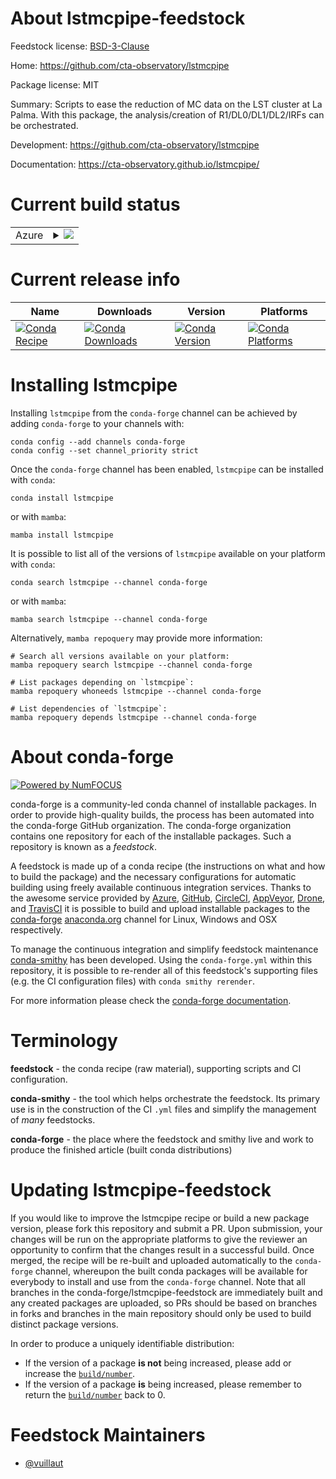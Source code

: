 About lstmcpipe-feedstock
=========================

Feedstock license: [BSD-3-Clause](https://github.com/conda-forge/lstmcpipe-feedstock/blob/main/LICENSE.txt)

Home: https://github.com/cta-observatory/lstmcpipe

Package license: MIT

Summary: Scripts to ease the reduction of MC data on the LST cluster at La Palma. With this package, the analysis/creation of R1/DL0/DL1/DL2/IRFs can be orchestrated.

Development: https://github.com/cta-observatory/lstmcpipe

Documentation: https://cta-observatory.github.io/lstmcpipe/

Current build status
====================


<table>
    
  <tr>
    <td>Azure</td>
    <td>
      <details>
        <summary>
          <a href="https://dev.azure.com/conda-forge/feedstock-builds/_build/latest?definitionId=20368&branchName=main">
            <img src="https://dev.azure.com/conda-forge/feedstock-builds/_apis/build/status/lstmcpipe-feedstock?branchName=main">
          </a>
        </summary>
        <table>
          <thead><tr><th>Variant</th><th>Status</th></tr></thead>
          <tbody><tr>
              <td>linux_64</td>
              <td>
                <a href="https://dev.azure.com/conda-forge/feedstock-builds/_build/latest?definitionId=20368&branchName=main">
                  <img src="https://dev.azure.com/conda-forge/feedstock-builds/_apis/build/status/lstmcpipe-feedstock?branchName=main&jobName=linux&configuration=linux%20linux_64_" alt="variant">
                </a>
              </td>
            </tr><tr>
              <td>osx_64</td>
              <td>
                <a href="https://dev.azure.com/conda-forge/feedstock-builds/_build/latest?definitionId=20368&branchName=main">
                  <img src="https://dev.azure.com/conda-forge/feedstock-builds/_apis/build/status/lstmcpipe-feedstock?branchName=main&jobName=osx&configuration=osx%20osx_64_" alt="variant">
                </a>
              </td>
            </tr><tr>
              <td>win_64</td>
              <td>
                <a href="https://dev.azure.com/conda-forge/feedstock-builds/_build/latest?definitionId=20368&branchName=main">
                  <img src="https://dev.azure.com/conda-forge/feedstock-builds/_apis/build/status/lstmcpipe-feedstock?branchName=main&jobName=win&configuration=win%20win_64_" alt="variant">
                </a>
              </td>
            </tr>
          </tbody>
        </table>
      </details>
    </td>
  </tr>
</table>

Current release info
====================

| Name | Downloads | Version | Platforms |
| --- | --- | --- | --- |
| [![Conda Recipe](https://img.shields.io/badge/recipe-lstmcpipe-green.svg)](https://anaconda.org/conda-forge/lstmcpipe) | [![Conda Downloads](https://img.shields.io/conda/dn/conda-forge/lstmcpipe.svg)](https://anaconda.org/conda-forge/lstmcpipe) | [![Conda Version](https://img.shields.io/conda/vn/conda-forge/lstmcpipe.svg)](https://anaconda.org/conda-forge/lstmcpipe) | [![Conda Platforms](https://img.shields.io/conda/pn/conda-forge/lstmcpipe.svg)](https://anaconda.org/conda-forge/lstmcpipe) |

Installing lstmcpipe
====================

Installing `lstmcpipe` from the `conda-forge` channel can be achieved by adding `conda-forge` to your channels with:

```
conda config --add channels conda-forge
conda config --set channel_priority strict
```

Once the `conda-forge` channel has been enabled, `lstmcpipe` can be installed with `conda`:

```
conda install lstmcpipe
```

or with `mamba`:

```
mamba install lstmcpipe
```

It is possible to list all of the versions of `lstmcpipe` available on your platform with `conda`:

```
conda search lstmcpipe --channel conda-forge
```

or with `mamba`:

```
mamba search lstmcpipe --channel conda-forge
```

Alternatively, `mamba repoquery` may provide more information:

```
# Search all versions available on your platform:
mamba repoquery search lstmcpipe --channel conda-forge

# List packages depending on `lstmcpipe`:
mamba repoquery whoneeds lstmcpipe --channel conda-forge

# List dependencies of `lstmcpipe`:
mamba repoquery depends lstmcpipe --channel conda-forge
```


About conda-forge
=================

[![Powered by
NumFOCUS](https://img.shields.io/badge/powered%20by-NumFOCUS-orange.svg?style=flat&colorA=E1523D&colorB=007D8A)](https://numfocus.org)

conda-forge is a community-led conda channel of installable packages.
In order to provide high-quality builds, the process has been automated into the
conda-forge GitHub organization. The conda-forge organization contains one repository
for each of the installable packages. Such a repository is known as a *feedstock*.

A feedstock is made up of a conda recipe (the instructions on what and how to build
the package) and the necessary configurations for automatic building using freely
available continuous integration services. Thanks to the awesome service provided by
[Azure](https://azure.microsoft.com/en-us/services/devops/), [GitHub](https://github.com/),
[CircleCI](https://circleci.com/), [AppVeyor](https://www.appveyor.com/),
[Drone](https://cloud.drone.io/welcome), and [TravisCI](https://travis-ci.com/)
it is possible to build and upload installable packages to the
[conda-forge](https://anaconda.org/conda-forge) [anaconda.org](https://anaconda.org/)
channel for Linux, Windows and OSX respectively.

To manage the continuous integration and simplify feedstock maintenance
[conda-smithy](https://github.com/conda-forge/conda-smithy) has been developed.
Using the ``conda-forge.yml`` within this repository, it is possible to re-render all of
this feedstock's supporting files (e.g. the CI configuration files) with ``conda smithy rerender``.

For more information please check the [conda-forge documentation](https://conda-forge.org/docs/).

Terminology
===========

**feedstock** - the conda recipe (raw material), supporting scripts and CI configuration.

**conda-smithy** - the tool which helps orchestrate the feedstock.
                   Its primary use is in the construction of the CI ``.yml`` files
                   and simplify the management of *many* feedstocks.

**conda-forge** - the place where the feedstock and smithy live and work to
                  produce the finished article (built conda distributions)


Updating lstmcpipe-feedstock
============================

If you would like to improve the lstmcpipe recipe or build a new
package version, please fork this repository and submit a PR. Upon submission,
your changes will be run on the appropriate platforms to give the reviewer an
opportunity to confirm that the changes result in a successful build. Once
merged, the recipe will be re-built and uploaded automatically to the
`conda-forge` channel, whereupon the built conda packages will be available for
everybody to install and use from the `conda-forge` channel.
Note that all branches in the conda-forge/lstmcpipe-feedstock are
immediately built and any created packages are uploaded, so PRs should be based
on branches in forks and branches in the main repository should only be used to
build distinct package versions.

In order to produce a uniquely identifiable distribution:
 * If the version of a package **is not** being increased, please add or increase
   the [``build/number``](https://docs.conda.io/projects/conda-build/en/latest/resources/define-metadata.html#build-number-and-string).
 * If the version of a package **is** being increased, please remember to return
   the [``build/number``](https://docs.conda.io/projects/conda-build/en/latest/resources/define-metadata.html#build-number-and-string)
   back to 0.

Feedstock Maintainers
=====================

* [@vuillaut](https://github.com/vuillaut/)

